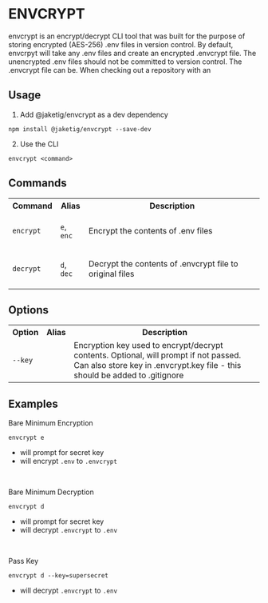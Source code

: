 # ENVCRYPT

envcrypt is an encrypt/decrypt CLI tool that was built for the purpose of storing encrypted (AES-256) .env files in version control. By default, envcrpyt will take any .env files and create an encrypted .envcrypt file. The unencrypted .env files should not be committed to version control. The .envcrypt file can be. When checking out a repository with an 

## Usage

1. Add @jaketig/envcrypt as a dev dependency
```
npm install @jaketig/envcrypt --save-dev
```

2. Use the CLI
```
envcrypt <command>
```


## Commands

<table>
<tr>
<th>Command</th>
<th>Alias</th>
<th>Description</th>
</tr>
<tr>
<td>

`encrypt`

</td>
<td>

`e`, `enc`

</td>
<td>

Encrypt the contents of .env files

</td>
</tr>

<tr>
<td>

`decrypt`

</td>
<td>

`d`, `dec`

</td>
<td>

Decrypt the contents of .envcrypt file to original files

</td>
</tr>
</table>
 
## Options

<table>
<tr>
<th>Option</th>
<th>Alias</th>
<th>Description</th>
</tr>
<tr>
<td>

`--key`

</td>
<td>
</td>
<td>Encryption key used to encrypt/decrypt contents. Optional, will prompt if not passed. Can also store key in .envcrypt.key file - this should be added to .gitignore</td>
</tr>
</table>

## Examples


Bare Minimum Encryption
```
envcrypt e
```
- will prompt for secret key
- will encrypt `.env` to  `.envcrypt`

<br/>

Bare Minimum Decryption
```
envcrypt d
```
- will prompt for secret key
- will decrypt `.envcrypt` to  `.env`

<br/>

Pass Key

```
envcrypt d --key=supersecret
```
- will decrypt `.envcrypt` to  `.env`


